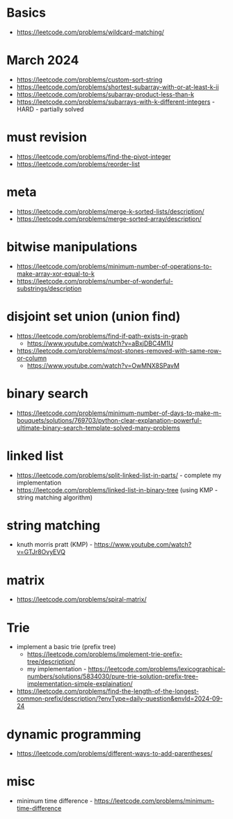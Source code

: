 # Basics

- https://leetcode.com/problems/wildcard-matching/

# March 2024

- https://leetcode.com/problems/custom-sort-string
- https://leetcode.com/problems/shortest-subarray-with-or-at-least-k-ii
- https://leetcode.com/problems/subarray-product-less-than-k
- https://leetcode.com/problems/subarrays-with-k-different-integers - HARD - partially solved

# must revision

- https://leetcode.com/problems/find-the-pivot-integer
- https://leetcode.com/problems/reorder-list

# meta

- https://leetcode.com/problems/merge-k-sorted-lists/description/
- https://leetcode.com/problems/merge-sorted-array/description/

# bitwise manipulations

- https://leetcode.com/problems/minimum-number-of-operations-to-make-array-xor-equal-to-k
- https://leetcode.com/problems/number-of-wonderful-substrings/description

# disjoint set union (union find)

- https://leetcode.com/problems/find-if-path-exists-in-graph
  - https://www.youtube.com/watch?v=aBxjDBC4M1U
- https://leetcode.com/problems/most-stones-removed-with-same-row-or-column
  - https://www.youtube.com/watch?v=OwMNX8SPavM

# binary search

- https://leetcode.com/problems/minimum-number-of-days-to-make-m-bouquets/solutions/769703/python-clear-explanation-powerful-ultimate-binary-search-template-solved-many-problems

# linked list

- https://leetcode.com/problems/split-linked-list-in-parts/ - complete my implementation
- https://leetcode.com/problems/linked-list-in-binary-tree (using KMP - string matching algorithm)

# string matching

- knuth morris pratt (KMP) - https://www.youtube.com/watch?v=GTJr8OvyEVQ

# matrix

- https://leetcode.com/problems/spiral-matrix/

# Trie

- implement a basic trie (prefix tree)
  - https://leetcode.com/problems/implement-trie-prefix-tree/description/
  - my implementation - https://leetcode.com/problems/lexicographical-numbers/solutions/5834030/pure-trie-solution-prefix-tree-implementation-simple-explaination/
- https://leetcode.com/problems/find-the-length-of-the-longest-common-prefix/description/?envType=daily-question&envId=2024-09-24

# dynamic programming

- https://leetcode.com/problems/different-ways-to-add-parentheses/

# misc

- minimum time difference - https://leetcode.com/problems/minimum-time-difference
